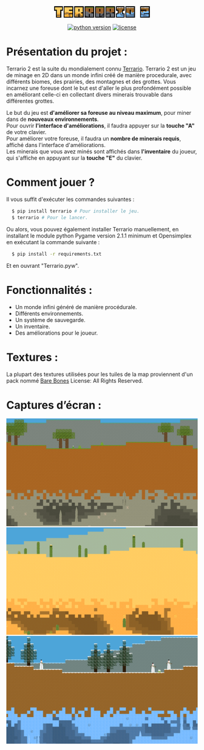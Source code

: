<div align="center">
  <img src="images/ui/logo.png" alt="Terrario 2 Logo" width="50%">
</div>


<div align="center">
    
[![python version](https://img.shields.io/pypi/pyversions/terrario?style=for-the-badge)](https://pypi.org/project/terrario/)
[![license](https://img.shields.io/github/license/MaitreRenard18/Terrario-2.svg?style=for-the-badge)](https://github.com/MaitreRenard18/Terrario-2/blob/master/LICENSE)

</div>

# Présentation du projet :
Terrario 2 est la suite du mondialement connu [Terrario](https://github.com/MaitreRenard18/Terrario).
Terrario 2 est un jeu de minage en 2D dans un monde infini créé de manière procedurale, avec différents biomes, des prairies, des montagnes et des grottes.
Vous incarnez une foreuse dont le but est d'aller le plus profondément possible en améliorant celle-ci en collectant divers minerais trouvable dans différentes grottes.

Le but du jeu est <b>d'améliorer sa foreuse au niveau maximum</b>, pour miner dans de <b>nouveaux environnements</b>. <br>
Pour ouvrir <b>l'interface d'améliorations</b>, il faudra appuyer sur la <b>touche "A"</b> de votre clavier. <br>
Pour améliorer votre foreuse, il faudra un <b>nombre de minerais requis</b>, affiché dans l'interface d'améliorations. <br>
Les minerais que vous avez minés sont affichés dans <b>l'inventaire</b> du joueur, qui s'affiche en appuyant sur la <b>touche "E"</b> du clavier.

# Comment jouer ?
Il vous suffit d'exécuter les commandes suivantes :
```bash
  $ pip install terrario # Pour installer le jeu.
  $ terrario # Pour le lancer.
```

Ou alors, vous pouvez également installer Terrario manuellement, en installant le module python Pygame version 2.1.1 minimum et Opensimplex en exécutant la commande suivante :
```bash
  $ pip install -r requirements.txt
```
Et en ouvrant "Terrario.pyw".

# Fonctionnalités :
- Un monde infini généré de manière procédurale.
- Différents environnements.
- Un système de sauvegarde.
- Un inventaire.
- Des améliorations pour le joueur.

# Textures :

La plupart des textures utilisées pour les tuiles de la map proviennent d'un pack nommé [Bare Bones](https://minecraft.fr/pack-de-textures-bares-bones/)
License: All Rights Reserved.

# Captures d’écran :
![Forêt](images/screenshots/forest.png)
![Desert](images/screenshots/desert.png)
![Biome neige](images/screenshots/snow.png)
